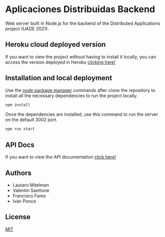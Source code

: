 # Aplicaciones Distribuidas Backend

Web server built in Node.js for the backend of the Distributed Applications project (UADE 2021).

## Heroku cloud deployed version

If you want to view the project without having to install it locally, you can access the version deployed in Heroku [clicking here!](https://distribuidas-backend.herokuapp.com/)

## Installation and local deployment

Use the [node package manager](https://www.npmjs.com/) commands after clone the repository to install all the necessary dependencies to run the project locally.

```bash
npm install
```

Once the dependencies are installed, use this command to run the server on the default 3002 port.

```bash
npm run start
```

<!-- ## MongoDB Database

Our database is implemented using MongoDB, a NoSQL database system. It is deployed in [Mongo Atlas](https://www.mongodb.com/cloud/atlas), a global cloud database service for modern applications.
To access it you can use [Mongo Compass](https://www.mongodb.com/products/compass), the GUI for MongoDB.
We provide you with the following connection string to access the records and collections of the database with read-only permission through Mongo Compass:
```bash
mongodb+srv://readOnly:readOnly@cluster0.iafee.mongodb.net/appInteractivasDataBase
``` -->

## API Docs

If you want to view the API documentation [click here!](https://distribuidas-backend.herokuapp.com/api-docs/)

## Authors
- Lautaro Mitelman
- Valentin Saettone
- Francisco Fares
- Iván Ponce

## License
[MIT](https://choosealicense.com/licenses/mit/)